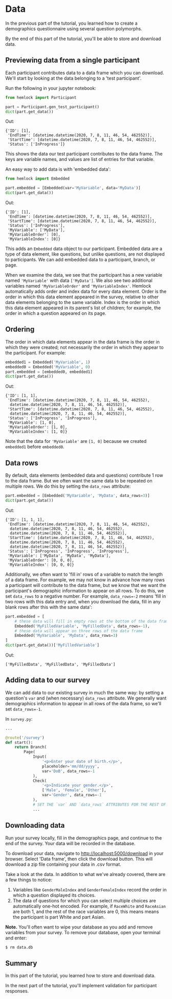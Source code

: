 # Data

In the previous part of the tutorial, you learned how to create a demographics questionnaire using several question polymorphs.

By the end of this part of the tutorial, you'll be able to store and download data.

## Previewing data from a single participant

Each participant contributes data to a data frame which you can download. We'll start by looking at the data belonging to a 'test participant'.

Run the following in your jupyter notebook:

```python
from hemlock import Participant

part = Participant.gen_test_participant()
dict(part.get_data())
```

Out:

```
{'ID': [1],
 'EndTime': [datetime.datetime(2020, 7, 8, 11, 46, 54, 462552)],
 'StartTime': [datetime.datetime(2020, 7, 8, 11, 46, 54, 462552)],
 'Status': ['InProgress']}
```

This shows the data our test participant contributes to the data frame. The keys are variable names, and values are list of entries for that variable.

An easy way to add data is with 'embedded data':

```python
from hemlock import Embedded

part.embedded = [Embedded(var='MyVariable', data='MyData')]
dict(part.get_data())
```

Out:

```
{'ID': [1],
 'EndTime': [datetime.datetime(2020, 7, 8, 11, 46, 54, 462552)],
 'StartTime': [datetime.datetime(2020, 7, 8, 11, 46, 54, 462552)],
 'Status': ['InProgress'],
 'MyVariable': ['MyData'],
 'MyVariableOrder': [0],
 'MyVariableIndex': [0]}
```

This adds an `Embedded` data object to our participant. Embedded data are a type of data element, like questions, but unlike questions, are not displayed to participants. We can add embedded data to a participant, branch, or page.

When we examine the data, we see that the participant has a new variable named `'MyVariable'` with data `['MyData']`. We also see two additional variables named `'MyVariableOrder'` and `'MyVariableIndex'`. Hemlock automatically adds order and index data for every data element. Order is the order in which this data element appeared in the survey, relative to other data elements belonging to the same variable. Index is the order in which this data element appeared in its parent's list of children; for example, the order in which a question appeared on its page.

## Ordering

The order in which data elements appear in the data frame is the order in which they were created; not necessarily the order in which they appear to the participant. For example:

```python
embedded1 = Embedded('MyVariable', 1)
embedded0 = Embedded('MyVariable', 0)
part.embedded = [embedded0, embedded1]
dict(part.get_data())
```

Out:

```
{'ID': [1, 1],
 'EndTime': [datetime.datetime(2020, 7, 8, 11, 46, 54, 462552),
  datetime.datetime(2020, 7, 8, 11, 46, 54, 462552)],
 'StartTime': [datetime.datetime(2020, 7, 8, 11, 46, 54, 462552),
  datetime.datetime(2020, 7, 8, 11, 46, 54, 462552)],
 'Status': ['InProgress', 'InProgress'],
 'MyVariable': [1, 0],
 'MyVariableOrder': [1, 0],
 'MyVariableIndex': [1, 0]}
```

Note that the data for `'MyVariable'` are `[1, 0]` because we created `embedded1` before `embedded0`.

## Data rows

By default, data elements (embedded data and questions) contribute 1 row to the data frame. But we often want the same data to be repeated on multiple rows. We do this by setting the `data_rows` attribute:

```python
part.embedded = [Embedded('MyVariable', 'MyData', data_rows=3)]
dict(part.get_data())
```

Out:

```
{'ID': [1, 1, 1],
 'EndTime': [datetime.datetime(2020, 7, 8, 11, 46, 54, 462552),
  datetime.datetime(2020, 7, 8, 11, 46, 54, 462552),
  datetime.datetime(2020, 7, 8, 11, 46, 54, 462552)],
 'StartTime': [datetime.datetime(2020, 7, 8, 11, 46, 54, 462552),
  datetime.datetime(2020, 7, 8, 11, 46, 54, 462552),
  datetime.datetime(2020, 7, 8, 11, 46, 54, 462552)],
 'Status': ['InProgress', 'InProgress', 'InProgress'],
 'MyVariable': ['MyData', 'MyData', 'MyData'],
 'MyVariableOrder': [0, 0, 0],
 'MyVariableIndex': [0, 0, 0]}
```

Additionally, we often want to 'fill in' rows of a variable to match the length of a data frame. For example, we may not know in advance how many rows a participant will contribute to the data frame, but we know that we want the participant's demographic information to appear on all rows. To do this, we set `data_rows` to a negative number. For example, `data_rows=-2` means 'fill in two rows with this data entry and, when you download the data, fill in any blank rows after this with the same data':

```python
part.embedded = [
    # these data will fill in empty rows at the bottom of the data frame
    Embedded('MyFilledVariable', 'MyFilledData', data_rows=-1),
    # these data will appear on three rows of the data frame
    Embedded('MyVariable', 'MyData', data_rows=3)
]
dict(part.get_data())['MyFilledVariable']
```

Out:

```
['MyFilledData', 'MyFilledData', 'MyFilledData']
```

## Adding data to our survey

We can add data to our existing survey in much the same way: by setting a question's `var` and (when necessary) `data_rows` attribute. We generally want demographics information to appear in all rows of the data frame, so we'll set `data_rows=-1`.

In `survey.py`:


```python
...

@route('/survey')
def start():
    return Branch(
        Page(
            Input(
                '<p>Enter your date of birth.</p>',
                placeholder='mm/dd/yyyy',
                var='DoB', data_rows=-1
            ),
            Check(
                '<p>Indicate your gender.</p>',
                ['Male', 'Female', 'Other'],
                var='Gender', data_rows=-1
            ),
            # SET THE `var` AND `data_rows` ATTRIBUTES FOR THE REST OF THE QUESTIONS
            ...
```

## Downloading data

Run your survey locally, fill in the demographics page, and continue to the end of the survey. Your data will be recorded in the database.

To download your data, navigate to <http://localhost:5000/download> in your browser. Select 'Data frame', then click the download button. This will download a zip file containing your data in .csv format. 

Take a look at the data. In addition to what we've already covered, there are a few things to notice:

1. Variables like `GenderMaleIndex` and `GenderFemaleIndex` record the order in which a question displayed its choices.
2. The data of questions for which you can select multiple choices are automatically one-hot encoded. For example, if `RaceWhite` and `RaceAsian` are both 1, and the rest of the race variables are 0, this means means the participant is part White and part Asian.

**Note.** You'll often want to wipe your database as you add and remove variables from your survey. To remove your database, open your terminal and enter:

```bash
$ rm data.db
```

## Summary

In this part of the tutorial, you learned how to store and download data.

In the next part of the tutorial, you'll implement validation for participant responses.